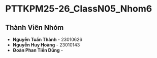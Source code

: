 # PTTKPM25-26_ClassN05_Nhom6
## Thành Viên Nhóm
- **Nguyễn Tuấn Thành** - 23010626
- **Nguyễn Huy Hoàng** - 23010143
- **Đoàn Phan Tiến Dũng** - 
